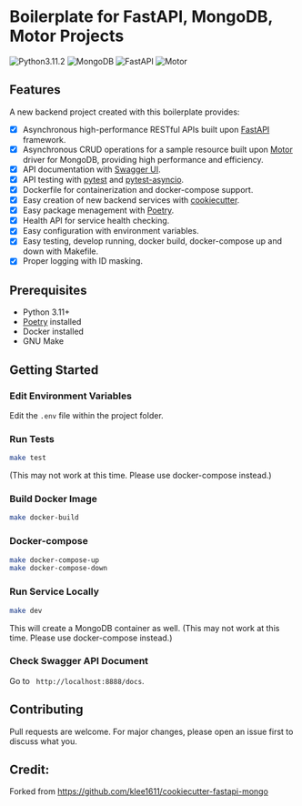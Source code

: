 # Boilerplate for FastAPI, MongoDB, Motor Projects
![Python3.11.2](https://img.shields.io/badge/Python-3.11.2-brightgreen.svg?style=flat-square)
![MongoDB](https://img.shields.io/badge/MongoDB-6.0-brightgreen.svg?style=flat-square)
![FastAPI](https://img.shields.io/badge/FastAPI-0.92.0-brightgreen.svg?style=flat-square)
![Motor](https://img.shields.io/badge/Motor-3.1.1-brightgreen.svg?style=flat-square)


## Features
A new backend project created with this boilerplate provides:
- [x] Asynchronous high-performance RESTful APIs built upon [FastAPI](https://fastapi.tiangolo.com/) framework.
- [x] Asynchronous CRUD operations for a sample resource built upon [Motor](https://motor.readthedocs.io/en/stable/) driver for MongoDB, providing high performance and efficiency.
- [x] API documentation with [Swagger UI](https://swagger.io/tools/swagger-ui/).
- [x] API testing with [pytest](https://docs.pytest.org/en/7.1.x/) and [pytest-asyncio](https://github.com/pytest-dev/pytest-asyncio).
- [x] Dockerfile for containerization and docker-compose support.
- [x] Easy creation of new backend services with [cookiecutter](https://github.com/cookiecutter/cookiecutter).
- [x] Easy package menagement with [Poetry](https://python-poetry.org/).
- [x] Health API for service health checking.
- [x] Easy configuration with environment variables.
- [x] Easy testing, develop running, docker build, docker-compose up and down with Makefile.
- [x] Proper logging with ID masking.

## Prerequisites
- Python 3.11+
- [Poetry](https://python-poetry.org/) installed
- Docker installed
- GNU Make

## Getting Started

### Edit Environment Variables
Edit the `.env` file within the project folder.

### Run Tests
```sh
make test
```
(This may not work at this time. Please use docker-compose instead.)

### Build Docker Image
```sh
make docker-build
```

### Docker-compose
```sh
make docker-compose-up
make docker-compose-down
```

### Run Service Locally
```sh
make dev
```
This will create a MongoDB container as well.
(This may not work at this time. Please use docker-compose instead.)

### Check Swagger API Document
Go to ` http://localhost:8888/docs`.

## Contributing
Pull requests are welcome. For major changes, please open an issue first to discuss what you.

## Credit: 
Forked from https://github.com/klee1611/cookiecutter-fastapi-mongo